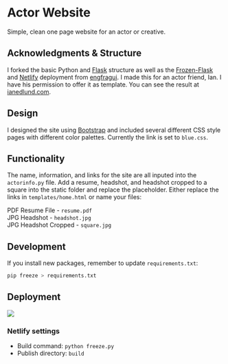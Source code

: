 # Actor Website
Simple, clean one page website for an actor or creative. 

## Acknowledgments & Structure
I forked the basic Python and [Flask](http://flask.pocoo.org/) structure as well as the [Frozen-Flask](https://pythonhosted.org/Frozen-Flask/) and [Netlify](https://www.netlify.com/) deployment from [engfragui](https://github.com/engfragui/personal-website). I made this for an actor friend, Ian. I have his permission to offer it as template. You can see the result at [ianedlund.com](http://ianedlund.com/). 

## Design
I designed the site using [Bootstrap](https://getbootstrap.com/) and included several different CSS style pages with different color palettes. Currently the link is set to ```blue.css```.

## Functionality
The name, information, and links for the site are all inputed into the `actorinfo.py` file. Add a resume, headshot, and headshot cropped to a square into the static folder and replace the placeholder. Either replace the links in ```templates/home.html``` or name your files:

PDF Resume File - ```resume.pdf``` \
JPG Headshot - ```headshot.jpg``` \
JPG Headshot Cropped - ```square.jpg``` 


## Development

If you install new packages, remember to update `requirements.txt`:

```sh
pip freeze > requirements.txt
```

## Deployment

<a href="https://www.netlify.com">
  <img src="https://www.netlify.com/img/global/badges/netlify-dark.svg"/>
</a>

### Netlify settings

* Build command: `python freeze.py`
* Publish directory: `build`
